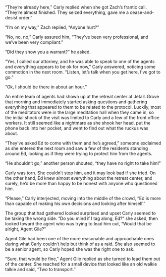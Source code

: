 “They’re already here,” Carly replied when she got Zach’s frantic call. “They’re almost finished. They seized everything, gave me a cease-and-desist order.” 

“I’m on my way,” Zach replied, “Anyone hurt?” 

“No, no, no,” Carly assured him, “They’ve been very professional, and we’ve been very compliant.” 

“Did they show you a warrant?” he asked. 

“Yes, I called our attorney, and he was able to speak to one of the agents and everything appears to be ok for now,” Carly answered, noticing some commotion in the next room. “Listen, let’s talk when you get here, I’ve got to go.” 

“Ok, I should be there in about an hour.” 

An entire team of agents had shown up at the retreat center at Jeta’s Grove that morning and immediately started asking questions and gathering everything that appeared to them to be related to the protocol. Luckily, most of the meditators were in the large meditation hall when they came in, so the initial shock of the visit was limited to Carly and a few of the front office workers. It still seemed like a nightmare as she shook her head, put the phone back into her pocket, and went to find out what the ruckus was about. 

“They’ve asked Ed to come with them and he’s agreed,” someone exclaimed as she entered the next room and saw a few of the residents standing around Ed, looking as if they were trying to protect him from the agents. 

“He shouldn’t go,” another person shouted, “they have no right to take him!” 

Carly was torn. She couldn’t stop him, and it may look bad if she tried. On the other hand, Ed knew almost everything about the retreat center, and surely, he’d be more than happy to be honest with anyone who questioned him.  

“Please,” Carly interjected, moving into the middle of the crowd, “Ed is more than capable of making his own decisions and looking after himself.” 

The group that had gathered looked surprised and upset Carly seemed to be taking the wrong side. “Do you mind if I tag along, Ed?” she asked, then looked toward the agent who was trying to lead him out, “Would that be alright, Agent Gile?” 

Agent Gile had been one of the more reasonable and approachable ones during what Carly couldn’t help but think of as a raid. She also seemed to be a senior agent, so Carly hoped she was the right one to ask. 

“Sure, that would be fine,” Agent Gile replied as she turned to lead them out of the center. She reached for a small device that looked like an old walkie talkie and said, “Two to transport.”
